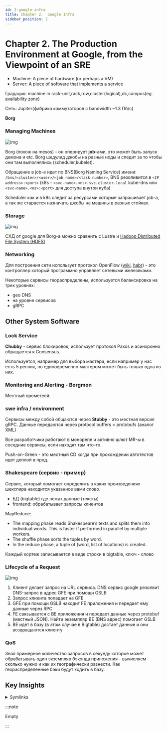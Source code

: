 ```yaml
---
id: 2-google-infra
title: Chapter 2.  Google Infra
sidebar_position: 2
---
```


# Chapter 2.  The Production Environment at Google, from the Viewpoint of an SRE

- Machine: A piece of hardware (or perhaps a VM)
- Server: A piece of software that implements a 
service

Градация: machine in rack-unit,rack,row,cluster(logical),dc,campus(eg. availability zone)

Сеть: Jupiter(фабрика коммутаторов с bandwidth ~1.3 Пб/с).

**Borg**

### Managing Machines

![img](https://ah-public-pictures.hb.bizmrg.com/sre/sre-book/p2-borg-architecture.png)

Borg (похож на mesos) - он оперирует **job**-ами, это может быть запуск демона и etc. Borg шедулид джобы на разные ноды и следит за то чтобы они там выполнялись (scheduler,kubelet).

Обращение в job-е идет по BNS(Borg Naming Service) имени: `/bns/<cluster>/<user>/<job name>/<task number>`, BNS резоливится в `<IP address>:<port>` (k8s - `<svc-name>.<ns>.svc.cluster.local` kube-dns или `<svc-name>.<ns>:<port>` для доступа внутри куба)

Scheduler как и в k8s следит за ресурсами которые запрашивает job-а, а так же старается назначать джобы на машины в разных стойках.

### Storage

![img](https://ah-public-pictures.hb.bizmrg.com/sre/sre-book/p2-storage.png)

СХД от google для Borg-а можно сравнить с Lustre и [Hadoop Distributed File System (HDFS)](https://habr.com/ru/post/42858/)

### Networking

Для построения сети использует протокол OpenFlow ([wiki](https://en.wikipedia.org/wiki/OpenFlow), [habr](https://habr.com/ru/company/etegro/blog/245037/)) - это контроллер который программно управляет сетевыми железяками.

Некоторые сервисы геораспределены, используется балансировка на трех уровнях:
- geo DNS
- на уровне сервисов
- gRPC

## Other System Software

### Lock Service

**Chubby** - сервис блокировок, использует протокол Paxos и асинхронно обращается к Consensus.

Используется, например для выбора мастера, если например у нас есть 5 реплик, но единовременно мастером может быть только одна из них.

### Monitoring and Alerting - **Borgmon**

Местный прометеей.

### swe infra / environment 

Сервисы между собой общаются через **Stubby** - это местная версия gRPC. Данные передаются через protocol buffers = protobufs (аналог XML) 

Все разработчики работают в монорепе и активно шлют MR-ы в соседние сервисы, если находят там что-то.

Push-on-Green - это местный CD когда при прохождении автотестов идет деплой в прод.

### Shakespeare (сервис - пример)

Сервис, который помогает определить в каких произведениях шекспира находится указанное вами слово.

- БД (bigtable) где лежат данные (тексты)
- frontend: обрабатывает запросы клиентов

MapReduce:
- The mapping phase reads Shakespeare’s texts and splits them into individual words. This is faster if performed in parallel by multiple workers.
- The shuffle phase sorts the tuples by word.
- In the reduce phase, a tuple of (word, list of locations) is created.

Каждый кортеж записывается в виде строки в bigtable, ключ - слово

### Lifecycle of a Request

![img](https://ah-public-pictures.hb.bizmrg.com/sre/sre-book/p2-request-lifecycle.png)

1. Клиент делает запрос на URL сервиса. DNS сервис google резолвит DNS-запрос в адрес GFE при помощи GSLB
2. Запрос клиента попадает на GFE
3. GFE при помощи GSLB находит FE приложения и передает ему данные через RPC
4. FE связывается с BE приложения и передает данные через protobuf (местный JSON). Найти экземпляр BE (BNS адрес) помогает GSLB
5. BE идет в базу (в этом случае в Bigtable) достает данные и они возвращаются клиенту

### QoS

Зная примерное количество запросов в секунду которое может обрабатывать один экземпляр бэкэнда приложения - вычисляем сколько нужно и как их географически разнести. Как геораспределенные бэки будут ходить в базу.

## Key Insights

<details>
<summary>Symlinks</summary>

<!-- TODO: -->
- blobstore - (26)
- geo DNS - (19)
- gRPC - (20)
- Chubby - (23)

</details>

:::note

Empty

:::
